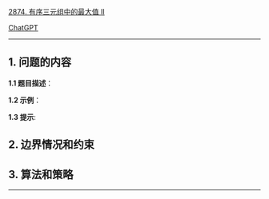 [2874. 有序三元组中的最大值 II](https://leetcode.cn/problems/maximum-value-of-an-ordered-triplet-ii)

[ChatGPT](chat.openai.com)

---

## 1. 问题的内容
**1.1 题目描述**：

**1.2 示例**：

**1.3 提示**:

## 2. 边界情况和约束


## 3. 算法和策略

---

